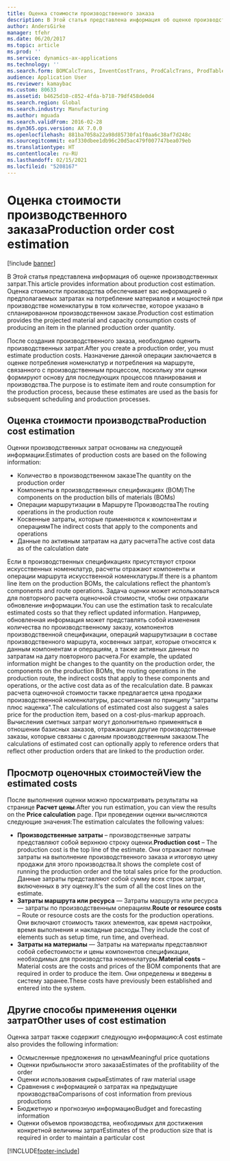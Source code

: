 ```yaml
---
title: Оценка стоимости производственного заказа
description: В Этой статья представлена информация об оценке производственных затрат. Оценка стоимости производства обеспечивает вас информацией о предполагаемых затратах на потребление материалов и мощностей при производстве номенклатуры в том количестве, которое указано в спланированном производственном заказе.
author: AndersGirke
manager: tfehr
ms.date: 06/20/2017
ms.topic: article
ms.prod: ''
ms.service: dynamics-ax-applications
ms.technology: ''
ms.search.form: BOMCalcTrans, InventCostTrans, ProdCalcTrans, ProdTableJour, ProdTableListPage
audience: Application User
ms.reviewer: kamaybac
ms.custom: 80633
ms.assetid: b4625d10-c852-4fda-b718-79df458de0d4
ms.search.region: Global
ms.search.industry: Manufacturing
ms.author: mguada
ms.search.validFrom: 2016-02-28
ms.dyn365.ops.version: AX 7.0.0
ms.openlocfilehash: 881ba7058a22a98d85730fa1f0aa6c38af7d248c
ms.sourcegitcommit: eaf330dbee1db96c20d5ac479f007747bea079eb
ms.translationtype: HT
ms.contentlocale: ru-RU
ms.lasthandoff: 02/15/2021
ms.locfileid: "5208167"
---
```

# <a name="production-order-cost-estimation"></a><span data-ttu-id="2dc4c-104">Оценка стоимости производственного заказа</span><span class="sxs-lookup"><span data-stu-id="2dc4c-104">Production order cost estimation</span></span>

[!include [banner](../includes/banner.md)]

<span data-ttu-id="2dc4c-105">В Этой статья представлена информация об оценке производственных затрат.</span><span class="sxs-lookup"><span data-stu-id="2dc4c-105">This article provides information about production cost estimation.</span></span> <span data-ttu-id="2dc4c-106">Оценка стоимости производства обеспечивает вас информацией о предполагаемых затратах на потребление материалов и мощностей при производстве номенклатуры в том количестве, которое указано в спланированном производственном заказе.</span><span class="sxs-lookup"><span data-stu-id="2dc4c-106">Production cost estimation provides the projected material and capacity consumption costs of producing an item in the planned production order quantity.</span></span> 

<span data-ttu-id="2dc4c-107">После создания производственного заказа, необходимо оценить производственных затрат.</span><span class="sxs-lookup"><span data-stu-id="2dc4c-107">After you create a production order, you must estimate production costs.</span></span> <span data-ttu-id="2dc4c-108">Назначение данной операции заключается в оценке потребления номенклатур и потребления на маршруте, связанного с производственным процессом, поскольку эти оценки формируют основу для последующих процессов планирования и производства.</span><span class="sxs-lookup"><span data-stu-id="2dc4c-108">The purpose is to estimate item and route consumption for the production process, because these estimates are used as the basis for subsequent scheduling and production processes.</span></span>

## <a name="production-cost-estimation"></a><span data-ttu-id="2dc4c-109">Оценка стоимости производства</span><span class="sxs-lookup"><span data-stu-id="2dc4c-109">Production cost estimation</span></span>
<span data-ttu-id="2dc4c-110">Оценки производственных затрат основаны на следующей информации:</span><span class="sxs-lookup"><span data-stu-id="2dc4c-110">Estimates of production costs are based on the following information:</span></span>

-   <span data-ttu-id="2dc4c-111">Количество в производственном заказе</span><span class="sxs-lookup"><span data-stu-id="2dc4c-111">The quantity on the production order</span></span>
-   <span data-ttu-id="2dc4c-112">Компоненты в производственных спецификациях (BOM)</span><span class="sxs-lookup"><span data-stu-id="2dc4c-112">The components on the production bills of materials (BOMs)</span></span>
-   <span data-ttu-id="2dc4c-113">Операции маршрутизации в Маршруте Производства</span><span class="sxs-lookup"><span data-stu-id="2dc4c-113">The routing operations in the production route</span></span>
-   <span data-ttu-id="2dc4c-114">Косвенные затраты, которые применяются к компонентам и операциям</span><span class="sxs-lookup"><span data-stu-id="2dc4c-114">The indirect costs that apply to the components and operations</span></span>
-   <span data-ttu-id="2dc4c-115">Данные по активным затратам на дату расчета</span><span class="sxs-lookup"><span data-stu-id="2dc4c-115">The active cost data as of the calculation date</span></span>

<span data-ttu-id="2dc4c-116">Если в производственных спецификациях присутствуют строки искусственных номенклатур, расчеты отражают компоненты и операции маршрута искусственной номенклатуры.</span><span class="sxs-lookup"><span data-stu-id="2dc4c-116">If there is a phantom line item on the production BOMs, the calculations reflect the phantom’s components and route operations.</span></span> <span data-ttu-id="2dc4c-117">Задача оценки может использоваться для повторного расчета оценочной стоимости, чтобы они отражали обновление информации.</span><span class="sxs-lookup"><span data-stu-id="2dc4c-117">You can use the estimation task to recalculate estimated costs so that they reflect updated information.</span></span> <span data-ttu-id="2dc4c-118">Например, обновленная информация может представлять собой изменения количества по производственному заказу, компонентов производственной спецификации, операций маршрутизации в составе производственного маршрута, косвенных затрат, которые относятся к данным компонентам и операциям, а также активных данных по затратам на дату повторного расчета.</span><span class="sxs-lookup"><span data-stu-id="2dc4c-118">For example, the updated information might be changes to the quantity on the production order, the components on the production BOMs, the routing operations in the production route, the indirect costs that apply to these components and operations, or the active cost data as of the recalculation date.</span></span> <span data-ttu-id="2dc4c-119">В рамках расчета оценочной стоимости также предлагается цена продажи производственной номенклатуры, рассчитанная по принципу "затраты плюс наценка".</span><span class="sxs-lookup"><span data-stu-id="2dc4c-119">The calculations of estimated cost also suggest a sales price for the production item, based on a cost-plus-markup approach.</span></span> <span data-ttu-id="2dc4c-120">Вычисления сметных затрат могут дополнительно применяться в отношении базисных заказов, отражающих другие производственные заказы, которые связаны с данным производственным заказом.</span><span class="sxs-lookup"><span data-stu-id="2dc4c-120">The calculations of estimated cost can optionally apply to reference orders that reflect other production orders that are linked to the production order.</span></span>

## <a name="view-the-estimated-costs"></a><span data-ttu-id="2dc4c-121">Просмотр оценочных стоимостей</span><span class="sxs-lookup"><span data-stu-id="2dc4c-121">View the estimated costs</span></span>
<span data-ttu-id="2dc4c-122">После выполнения оценки можно просматривать результаты на странице **Расчет цены**.</span><span class="sxs-lookup"><span data-stu-id="2dc4c-122">After you run estimation, you can view the results on the **Price calculation** page.</span></span> <span data-ttu-id="2dc4c-123">При проведении оценки вычисляются следующие значения:</span><span class="sxs-lookup"><span data-stu-id="2dc4c-123">The estimation calculates the following values:</span></span>

-   <span data-ttu-id="2dc4c-124">**Производственные затраты** – производственные затраты представляют собой верхнюю строку оценки.</span><span class="sxs-lookup"><span data-stu-id="2dc4c-124">**Production cost** – The production cost is the top line of the estimate.</span></span> <span data-ttu-id="2dc4c-125">Они отражают полные затраты на выполнение производственного заказа и итоговую цену продажи для этого производства.</span><span class="sxs-lookup"><span data-stu-id="2dc4c-125">It shows the complete cost of running the production order and the total sales price for the production.</span></span> <span data-ttu-id="2dc4c-126">Данные затраты представляют собой сумму всех строк затрат, включенных в эту оценку.</span><span class="sxs-lookup"><span data-stu-id="2dc4c-126">It's the sum of all the cost lines on the estimate.</span></span>
-   <span data-ttu-id="2dc4c-127">**Затраты маршрута или ресурса** — Затраты маршрута или ресурса — затраты по производственным операциям.</span><span class="sxs-lookup"><span data-stu-id="2dc4c-127">**Route or resource costs** – Route or resource costs are the costs for the production operations.</span></span> <span data-ttu-id="2dc4c-128">Они включают стоимость таких элементов, как время настройки, время выполнения и накладные расходы.</span><span class="sxs-lookup"><span data-stu-id="2dc4c-128">They include the cost of elements such as setup time, run time, and overhead.</span></span>
-   <span data-ttu-id="2dc4c-129">**Затраты на материалы** — Затраты на материалы представляют собой себестоимости и цены компонентов спецификации, необходимых для производства номенклатуры.</span><span class="sxs-lookup"><span data-stu-id="2dc4c-129">**Material costs** – Material costs are the costs and prices of the BOM components that are required in order to produce the item.</span></span> <span data-ttu-id="2dc4c-130">Они определены и введены в систему заранее.</span><span class="sxs-lookup"><span data-stu-id="2dc4c-130">These costs have previously been established and entered into the system.</span></span>

## <a name="other-uses-of-cost-estimation"></a><span data-ttu-id="2dc4c-131">Другие способы применения оценки затрат</span><span class="sxs-lookup"><span data-stu-id="2dc4c-131">Other uses of cost estimation</span></span>
<span data-ttu-id="2dc4c-132">Оценка затрат также содержит следующую информацию:</span><span class="sxs-lookup"><span data-stu-id="2dc4c-132">A cost estimate also provides the following information:</span></span>

-   <span data-ttu-id="2dc4c-133">Осмысленные предложения по ценам</span><span class="sxs-lookup"><span data-stu-id="2dc4c-133">Meaningful price quotations</span></span>
-   <span data-ttu-id="2dc4c-134">Оценки прибыльности этого заказа</span><span class="sxs-lookup"><span data-stu-id="2dc4c-134">Estimates of the profitability of the order</span></span>
-   <span data-ttu-id="2dc4c-135">Оценки использования сырья</span><span class="sxs-lookup"><span data-stu-id="2dc4c-135">Estimates of raw material usage</span></span>
-   <span data-ttu-id="2dc4c-136">Сравнения с информацией о затратах на предыдущие производства</span><span class="sxs-lookup"><span data-stu-id="2dc4c-136">Comparisons of cost information from previous productions</span></span>
-   <span data-ttu-id="2dc4c-137">Бюджетную и прогнозную информацию</span><span class="sxs-lookup"><span data-stu-id="2dc4c-137">Budget and forecasting information</span></span>
-   <span data-ttu-id="2dc4c-138">Оценки объемов производства, необходимых для достижения конкретной величины затрат</span><span class="sxs-lookup"><span data-stu-id="2dc4c-138">Estimates of the production size that is required in order to maintain a particular cost</span></span>






[!INCLUDE[footer-include](../../includes/footer-banner.md)]